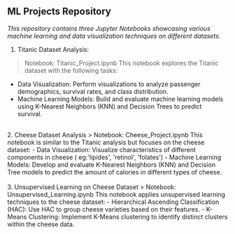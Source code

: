 **ML Projects Repository**
----------------------
*This repository contains three Jupyter Notebooks showcasing various machine learning and data visualization techniques on different datasets.*

1. Titanic Dataset Analysis:
> Notebook: Titanic_Project.ipynb
 This notebook explores the Titanic dataset with the following tasks:
- Data Visualization: Perform visualizations to analyze passenger demographics, survival rates, and class distribution.
- Machine Learning Models: Build and evaluate machine learning models using K-Nearest Neighbors (KNN) and Decision Trees to predict survival.
</br>
2. Cheese Dataset Analysis
> Notebook: Cheese_Project.ipynb
 This notebook is similar to the Titanic analysis but focuses on the cheese dataset:
- Data Visualization: Visualize characteristics of different components in cheese ( eg:'lipides', 'retinol', 'folates')
- Machine Learning Models: Develop and evaluate K-Nearest Neighbors (KNN) and Decision Tree models to predict the amount of calories in different types of cheese.
<br></br>
3. Unsupervised Learning on Cheese Dataset
> Notebook: Unsupervised_Learning.ipynb
 This notebook applies unsupervised learning techniques to the cheese dataset:
- Hierarchical Ascending Classification (HAC): Use HAC to group cheese varieties based on their features.
- K-Means Clustering: Implement K-Means clustering to identify distinct clusters within the cheese data.
